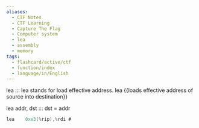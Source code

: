 ```yaml
---
aliases:
  - CTF Notes
  - CTF Learning
  - Capture The Flag
  - Computer system
  - lea
  - assembly
  - memory
tags:
  - flashcard/active/ctf
  - function/index
  - language/in/English
---
```


lea ::: lea stands for load effective address. lea {{loads effective address of source into destination}}

lea addr, dst ::: dst = addr

```as
lea    0xe3(%rip),%rdi # 
```